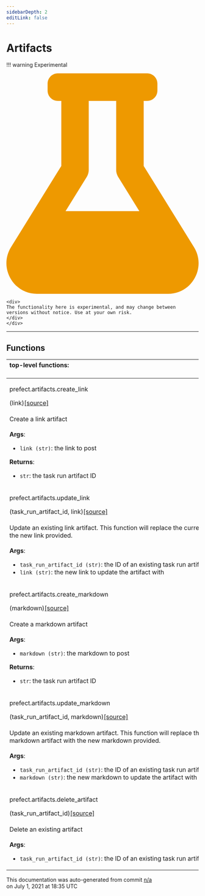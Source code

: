 ```yaml
---
sidebarDepth: 2
editLink: false
---
```

# Artifacts

!!! warning Experimental
    <div class="experimental-warning">
    <svg
        aria-hidden="true"
        focusable="false"
        role="img"
        xmlns="http://www.w3.org/2000/svg"
        viewBox="0 0 448 512"
        >
    <path
    fill="#e90"
    d="M437.2 403.5L320 215V64h8c13.3 0 24-10.7 24-24V24c0-13.3-10.7-24-24-24H120c-13.3 0-24 10.7-24 24v16c0 13.3 10.7 24 24 24h8v151L10.8 403.5C-18.5 450.6 15.3 512 70.9 512h306.2c55.7 0 89.4-61.5 60.1-108.5zM137.9 320l48.2-77.6c3.7-5.2 5.8-11.6 5.8-18.4V64h64v160c0 6.9 2.2 13.2 5.8 18.4l48.2 77.6h-172z"
    >
    </path>
    </svg>

    <div>
    The functionality here is experimental, and may change between versions without notice. Use at your own risk.
    </div>
    </div>

---


## Functions
|top-level functions: &nbsp;&nbsp;&nbsp;&nbsp;&nbsp;&nbsp;&nbsp;&nbsp;&nbsp;&nbsp;&nbsp;&nbsp;&nbsp;&nbsp;&nbsp;&nbsp;&nbsp;&nbsp;&nbsp;&nbsp;&nbsp;&nbsp;&nbsp;&nbsp;&nbsp;&nbsp;&nbsp;&nbsp;&nbsp;&nbsp;&nbsp;&nbsp;&nbsp;&nbsp;&nbsp;&nbsp;&nbsp;&nbsp;&nbsp;&nbsp;&nbsp;&nbsp;&nbsp;&nbsp;&nbsp;&nbsp;&nbsp;&nbsp;&nbsp;&nbsp;&nbsp;&nbsp;&nbsp;&nbsp;&nbsp;&nbsp;&nbsp;&nbsp;&nbsp;&nbsp;&nbsp;&nbsp;&nbsp;&nbsp;&nbsp;&nbsp;&nbsp;&nbsp;&nbsp;&nbsp;&nbsp;&nbsp;&nbsp;&nbsp;&nbsp;&nbsp;&nbsp;&nbsp;&nbsp;&nbsp;&nbsp;&nbsp;&nbsp;&nbsp;&nbsp;&nbsp;&nbsp;&nbsp;&nbsp;&nbsp;&nbsp;&nbsp;&nbsp;&nbsp;&nbsp;&nbsp;&nbsp;&nbsp;&nbsp;&nbsp;&nbsp;&nbsp;&nbsp;&nbsp;&nbsp;&nbsp;&nbsp;&nbsp;&nbsp;&nbsp;&nbsp;&nbsp;&nbsp;&nbsp;&nbsp;&nbsp;&nbsp;&nbsp;&nbsp;&nbsp;&nbsp;&nbsp;&nbsp;&nbsp;&nbsp;&nbsp;&nbsp;&nbsp;&nbsp;&nbsp;&nbsp;&nbsp;&nbsp;&nbsp;&nbsp;&nbsp;&nbsp;&nbsp;&nbsp;&nbsp;&nbsp;&nbsp;&nbsp;&nbsp;&nbsp;&nbsp;&nbsp;&nbsp;&nbsp;&nbsp;|
|:----|
 | <div class='method-sig' id='prefect-artifacts-create-link'><p class="prefect-class">prefect.artifacts.create_link</p>(link)<span class="source"><a href="https://github.com/PrefectHQ/prefect/blob/master/src/prefect/artifacts.py#L40">[source]</a></span></div>
<p class="methods">Create a link artifact<br><br>**Args**:     <ul class="args"><li class="args">`link (str)`: the link to post</li></ul> **Returns**:     <ul class="args"><li class="args">`str`: the task run artifact ID</li></ul></p>|
 | <div class='method-sig' id='prefect-artifacts-update-link'><p class="prefect-class">prefect.artifacts.update_link</p>(task_run_artifact_id, link)<span class="source"><a href="https://github.com/PrefectHQ/prefect/blob/master/src/prefect/artifacts.py#L55">[source]</a></span></div>
<p class="methods">Update an existing link artifact. This function will replace the current link artifact with the new link provided.<br><br>**Args**:     <ul class="args"><li class="args">`task_run_artifact_id (str)`: the ID of an existing task run artifact     </li><li class="args">`link (str)`: the new link to update the artifact with</li></ul></p>|
 | <div class='method-sig' id='prefect-artifacts-create-markdown'><p class="prefect-class">prefect.artifacts.create_markdown</p>(markdown)<span class="source"><a href="https://github.com/PrefectHQ/prefect/blob/master/src/prefect/artifacts.py#L73">[source]</a></span></div>
<p class="methods">Create a markdown artifact<br><br>**Args**:     <ul class="args"><li class="args">`markdown (str)`: the markdown to post</li></ul> **Returns**:     <ul class="args"><li class="args">`str`: the task run artifact ID</li></ul></p>|
 | <div class='method-sig' id='prefect-artifacts-update-markdown'><p class="prefect-class">prefect.artifacts.update_markdown</p>(task_run_artifact_id, markdown)<span class="source"><a href="https://github.com/PrefectHQ/prefect/blob/master/src/prefect/artifacts.py#L88">[source]</a></span></div>
<p class="methods">Update an existing markdown artifact. This function will replace the current markdown artifact with the new markdown provided.<br><br>**Args**:     <ul class="args"><li class="args">`task_run_artifact_id (str)`: the ID of an existing task run artifact     </li><li class="args">`markdown (str)`: the new markdown to update the artifact with</li></ul></p>|
 | <div class='method-sig' id='prefect-artifacts-delete-artifact'><p class="prefect-class">prefect.artifacts.delete_artifact</p>(task_run_artifact_id)<span class="source"><a href="https://github.com/PrefectHQ/prefect/blob/master/src/prefect/artifacts.py#L106">[source]</a></span></div>
<p class="methods">Delete an existing artifact<br><br>**Args**:     <ul class="args"><li class="args">`task_run_artifact_id (str)`: the ID of an existing task run artifact</li></ul></p>|

<p class="auto-gen">This documentation was auto-generated from commit <a href='https://github.com/PrefectHQ/prefect/commit/n/a'>n/a</a> </br>on July 1, 2021 at 18:35 UTC</p>